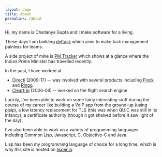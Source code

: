 ```yaml
---
layout: page
title: About
permalink: /about
---
```


Hi, my name is Chaitanya Gupta and I make software for a living.

These days I am building [deftask][] which aims to make task management painless
for teams.

A side project of mine is [PM Tracker][] which shows at a glance where the
Indian Prime Minister has travelled recently.

In the past, I have worked at 

* [Directi][] (2009-17) -- was involved with several products including [Flock][] and [Ringo][].
* [Cleartrip][] (2006-08) -- worked on the flight search engine.

Luckily, I've been able to work on some fairly interesting stuff during the
course of my career like building a VoIP app from the ground-up (using pjsip), a
low latency replacement for TLS (this was when QUIC was still in its infancy), a
certificate authority (though it got shelved before it saw light of the day).

I've also been able to work on a variety of programming languages including
Common Lisp, Javascript, C, Objective-C and Java.

Lisp has been my programming language of choice for a long time, which is why
this site is hosted on [lisper.in][].

[deftask]: https://deftask.com
[PM Tracker]: https://pmtracker.in
[Directi]: http://directi.com
[Flock]: https://flock.com
[Ringo]: https://www.ringo.co/
[Cleartrip]: https://cleartrip.com
[lisper.in]: https://lisper.in
